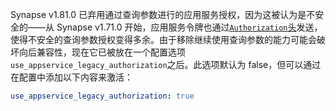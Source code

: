 ﻿Synapse v1.81.0 已弃用通过查询参数进行的应用服务授权，因为这被认为是不安全的——从 Synapse v1.71.0 开始，应用服务令牌也通过[`Authorization`头](https://spec.matrix.org/v1.6/application-service-api/#authorization)发送，使得不安全的查询参数授权变得多余。由于移除继续使用查询参数的能力可能会破坏向后兼容性，现在它已被放在一个配置选项`use_appservice_legacy_authorization`之后。此选项默认为 false，但可以通过在配置中添加以下内容来激活：

```yaml
use_appservice_legacy_authorization: true
```